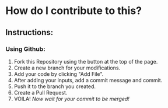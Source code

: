 # How do I contribute to this?

## Instructions:

### Using Github:

1. Fork this Repository using the button at the top of the page.
2. Create a new branch for your modifications.
3. Add your code by clicking "Add File".
4. After adding your inputs, add a commit message and commit.
5. Push it to the branch you created.
6. Create a Pull Request.
7. VOILA! *Now wait for your commit to be merged!*
